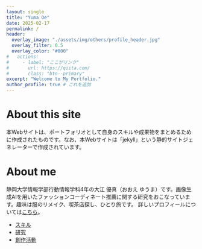 ```yaml
---
layout: single
title: "Yuma Oe"
date: 2025-02-17
permalink: /
header:
  overlay_image: "./assets/img/others/profile_header.jpg"
  overlay_filter: 0.5
  overlay_color: "#000"
#   actions:
#     - label: "ここがリンク"
#       url: https://qiita.com/
#       class: "btn--primary"
excerpt: "Welcome to My Portfolio."
author_profile: true # これを追加
---
```


# About this site
本Webサイトは、ポートフォリオとして自身のスキルや成果物をまとめるために作成されたものです。なお、本Webサイトは「jekyll」という静的サイトジェネレーターで作成されています。

# About me
静岡大学情報学部行動情報学科4年の大江 優真（おおえ ゆうま）です。画像生成AIを用いたファッションコーディネート推薦に関する研究をおこなっています。趣味は服のリメイク、喫茶店探し、ひとり旅です。
詳しいプロフィールについては[こちら](/myself)。
- [スキル](/skills)
- [研究](/researches)
- [創作活動](/remakes)

